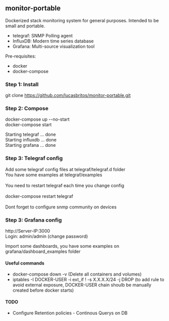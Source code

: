 ## monitor-portable

Dockerized stack monitoring system for general purposes. Intended to be small and portable.

- telegraf: SNMP Polling agent
- InfluxDB: Modern time series database
- Grafana: Multi-source visualization tool

Pre-requisites:
- docker
- docker-compose

### Step 1: Install

git clone https://github.com/lucasbritos/monitor-portable.git

### Step 2: Compose

docker-compose up --no-start <br />
docker-compose start <br />

Starting telegraf ... done <br />
Starting influxdb ... done <br />
Starting grafana  ... done <br />


### Step 3: Telegraf config

Add some telegraf config files at telegraf/telegraf.d folder <br />
You have some examples at telegraf/examples <br />
<br />
You need to restart telegraf each time you change config<br />
<br />
docker-compose restart telegraf<br />
<br />
Dont forget to configure snmp community on devices <br />


### Step 3: Grafana config

http://Server-IP:3000 <br />
Login: admin/admin (change password) <br />

Import some dashboards, you have some examples on grafana/dashboard_examples folder

#### Useful commands

- docker-compose down -v (Delete all containers and volumes)
- iptables -I DOCKER-USER -i ext_if ! -s X.X.X.X/24 -j DROP (to add rule to avoid external exposure, DOCKER-USER chain shoulb be manually created before docker starts) 

#### TODO

- Configure Retention policies - Continous Querys on DB


